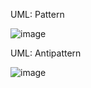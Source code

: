 UML: Pattern

![image](https://github.com/user-attachments/assets/50392efb-d7df-44bf-b4ff-ca37487e6331)

UML: Antipattern

![image](https://github.com/user-attachments/assets/e8852e56-4ca2-49cc-85a5-e332b2af4fb8)
